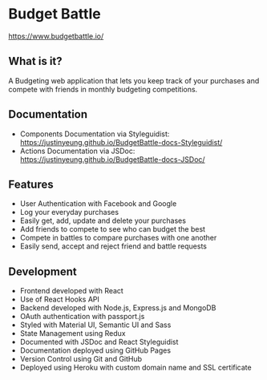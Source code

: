# Budget Battle

https://www.budgetbattle.io/

## What is it?

A Budgeting web application that lets you keep track of your purchases and compete with friends in monthly budgeting competitions.

## Documentation

- Components Documentation via Styleguidist: https://justinyeung.github.io/BudgetBattle-docs-Styleguidist/
- Actions Documentation via JSDoc: https://justinyeung.github.io/BudgetBattle-docs-JSDoc/

## Features

- User Authentication with Facebook and Google
- Log your everyday purchases
- Easily get, add, update and delete your purchases
- Add friends to compete to see who can budget the best
- Compete in battles to compare purchases with one another
- Easily send, accept and reject friend and battle requests

## Development

- Frontend developed with React
- Use of React Hooks API
- Backend developed with Node.js, Express.js and MongoDB
- OAuth authentication with passport.js
- Styled with Material UI, Semantic UI and Sass
- State Management using Redux
- Documented with JSDoc and React Styleguidist
- Documentation deployed using GitHub Pages
- Version Control using Git and GitHub
- Deployed using Heroku with custom domain name and SSL certificate
